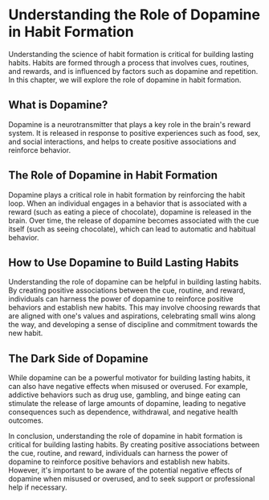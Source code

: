 Understanding the Role of Dopamine in Habit Formation
==============================================================================================================

Understanding the science of habit formation is critical for building lasting habits. Habits are formed through a process that involves cues, routines, and rewards, and is influenced by factors such as dopamine and repetition. In this chapter, we will explore the role of dopamine in habit formation.

What is Dopamine?
-----------------

Dopamine is a neurotransmitter that plays a key role in the brain's reward system. It is released in response to positive experiences such as food, sex, and social interactions, and helps to create positive associations and reinforce behavior.

The Role of Dopamine in Habit Formation
---------------------------------------

Dopamine plays a critical role in habit formation by reinforcing the habit loop. When an individual engages in a behavior that is associated with a reward (such as eating a piece of chocolate), dopamine is released in the brain. Over time, the release of dopamine becomes associated with the cue itself (such as seeing chocolate), which can lead to automatic and habitual behavior.

How to Use Dopamine to Build Lasting Habits
-------------------------------------------

Understanding the role of dopamine can be helpful in building lasting habits. By creating positive associations between the cue, routine, and reward, individuals can harness the power of dopamine to reinforce positive behaviors and establish new habits. This may involve choosing rewards that are aligned with one's values and aspirations, celebrating small wins along the way, and developing a sense of discipline and commitment towards the new habit.

The Dark Side of Dopamine
-------------------------

While dopamine can be a powerful motivator for building lasting habits, it can also have negative effects when misused or overused. For example, addictive behaviors such as drug use, gambling, and binge eating can stimulate the release of large amounts of dopamine, leading to negative consequences such as dependence, withdrawal, and negative health outcomes.

In conclusion, understanding the role of dopamine in habit formation is critical for building lasting habits. By creating positive associations between the cue, routine, and reward, individuals can harness the power of dopamine to reinforce positive behaviors and establish new habits. However, it's important to be aware of the potential negative effects of dopamine when misused or overused, and to seek support or professional help if necessary.
